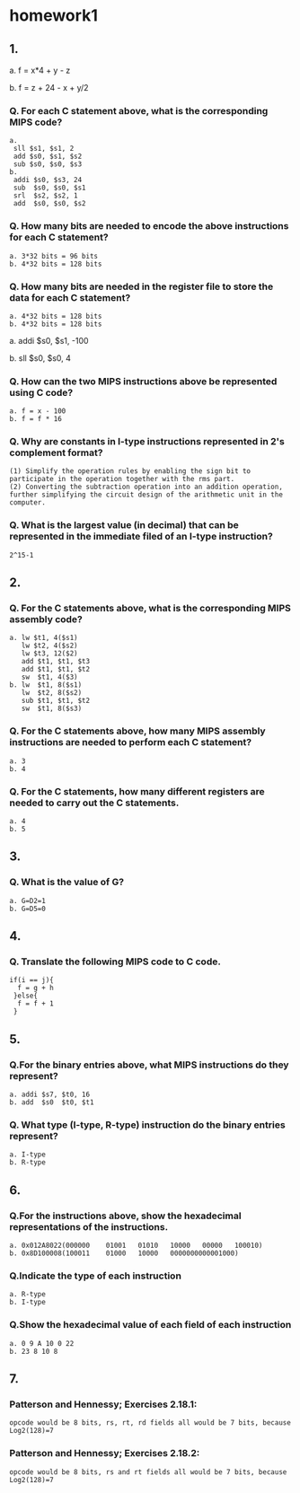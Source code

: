 # homework1
## 1.
a. f = x*4 + y - z

b. f = z + 24 - x + y/2
### Q. For each C statement above, what is the corresponding MIPS code?
	a.
	 sll $s1, $s1, 2
	 add $s0, $s1, $s2
	 sub $s0, $s0, $s3
	b.
	 addi $s0, $s3, 24
	 sub  $s0, $s0, $s1
	 srl  $s2, $s2, 1
	 add  $s0, $s0, $s2
### Q. How many bits are needed to encode the above instructions for each C statement?
	a. 3*32 bits = 96 bits
	b. 4*32 bits = 128 bits
### Q. How many bits are needed in the register file to store the data for each C statement?
	a. 4*32 bits = 128 bits
	b. 4*32 bits = 128 bits
	
a. addi $s0, $s1, -100

b. sll $s0, $s0, 4
### Q. How can the two MIPS instructions above be represented using C code?
	a. f = x - 100
	b. f = f * 16
### Q. Why are constants in I-type instructions represented in 2's complement format?
	(1) Simplify the operation rules by enabling the sign bit to participate in the operation together with the rms part.
	(2) Converting the subtraction operation into an addition operation, further simplifying the circuit design of the arithmetic unit in the computer.
### Q. What is the largest value (in decimal) that can be represented in the immediate filed of an I-type instruction?
	2^15-1
## 2.
### Q. For the C statements above, what is the corresponding MIPS assembly code?
	a. lw $t1, 4($s1)
	   lw $t2, 4($s2)
	   lw $t3, 12($2)
	   add $t1, $t1, $t3
	   add $t1, $t1, $t2
	   sw  $t1, 4($3)
	b. lw  $t1, 8($s1)
	   lw  $t2, 8($s2)
	   sub $t1, $t1, $t2
	   sw  $t1, 8($s3)
### Q. For the C statements above, how many MIPS assembly instructions are needed to perform each C statement?
	a. 3
	b. 4
### Q. For the C statements, how many different registers are needed to carry out the C statements.
	a. 4
	b. 5
## 3.
### Q. What is the value of G?
	a. G=D2=1
	b. G=D5=0
## 4.
### Q. Translate the following MIPS code to C code.
  ```
  if(i == j){
	f = g + h
   }else{
	f = f + 1
   }
  ```

## 5. 
### Q.For the binary entries above, what MIPS instructions do they represent?
	a. addi $s7, $t0, 16
	b. add  $s0  $t0, $t1
### Q. What type (I-type, R-type) instruction do the binary entries represent?
	a. I-type
	b. R-type
## 6.
### Q.For the instructions above, show the hexadecimal representations of the instructions.
	a. 0x012A8022(000000	01001	01010	10000	00000	100010)
	b. 0x8D100008(100011	01000	10000	0000000000001000)
### Q.Indicate the type of each instruction
	a. R-type
	b. I-type
### Q.Show the hexadecimal value of each field of each instruction
	a. 0 9 A 10 0 22
	b. 23 8 10 8
## 7. 
### Patterson and Hennessy; Exercises 2.18.1:
	opcode would be 8 bits, rs, rt, rd fields all would be 7 bits, because Log2(128)=7

### Patterson and Hennessy; Exercises 2.18.2:
	opcode would be 8 bits, rs and rt fields all would be 7 bits, because Log2(128)=7
